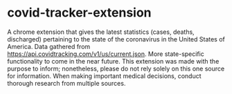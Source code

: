 # covid-tracker-extension
A chrome extension that gives the latest statistics (cases, deaths, discharged) pertaining to the state of the coronavirus in the United States of America. Data gathered from https://api.covidtracking.com/v1/us/current.json. More state-specific functionality to come in the near future. 
This extension was made with the purpose to inform; nonetheless, please do not rely solely on this one source for information. When making important medical decisions, conduct thorough research from multiple sources. 
